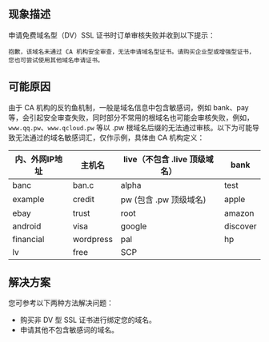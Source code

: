 
## 现象描述
申请免费域名型（DV）SSL 证书时订单审核失败并收到以下提示：
```
抱歉，该域名未通过 CA 机构安全审查，无法申请域名型证书。请购买企业型或增强型证书，您也可尝试使用其他域名申请证书。
```

## 可能原因
由于 CA 机构的反钓鱼机制，一般是域名信息中包含敏感词，例如 bank、pay 等，会引起安全审查失败，同时部分不常用的根域名也可能会审核失败，例如，`www.qq.pw`、`www.qcloud.pw` 等以 .pw 根域名后缀的无法通过审核。以下为可能导致无法通过的域名敏感词汇，仅作示例，具体由 CA 机构定义：

<table >
<colgroup>
<col >
<col >
<col >
<col >
</colgroup>
<thead>
  <tr>
    <th>内、外网IP地址</th>
    <th>主机名</th>
    <th>live（不包含 .live 顶级域名）</th>
    <th>bank</th>
  </tr>
</thead>
<tbody>
  <tr>
    <td>banc</td>
    <td>ban.c</td>
    <td>alpha</td>
    <td>test</td>
  </tr>
  <tr>
    <td>example</td>
    <td>credit</td>
    <td>pw (包含 .pw 顶级域名)</td>
    <td>apple</td>
  </tr>
  <tr>
    <td>ebay</td>
    <td>trust</td>
    <td>root</td>
    <td>amazon</td>
  </tr>
  <tr>
    <td>android</td>
    <td>visa</td>
    <td>google</td>
    <td>discover</td>
  </tr>
  <tr>
    <td>financial</td>
    <td>wordpress</td>
    <td>pal</td>
    <td>hp</td>
  </tr>
  <tr>
    <td>lv</td>
    <td>free</td>
    <td>SCP</td>
    <td></td>
  </tr>
</tbody>
</table>


## 解决方案
您可参考以下两种方法解决问题：
- 购买非 DV 型 SSL 证书进行绑定您的域名。
- 申请其他不包含敏感词的域名。

